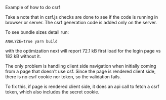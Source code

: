 Example of how to do csrf

Take a note that in csrf.js checks are done to see if the code is running in browser or server. The csrf generation code is added only on the server.

To see bundle sizes detail run:

```
ANALYZE=true yarn build
```

with the optimization next will report 72.1 kB first load for the login page vs 182 kB without it.



The only problem is handling client side navigation when initially coming from a page that doesn't use csf. Since the page is rendered client side, there is no csrf cookie nor token, so the validation fails.

To fix this, if page is rendered client side, it does an api call to fetch a csrf token, which also includes the secret cookie.
